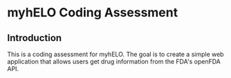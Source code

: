 # myhELO Coding Assessment

## Introduction

This is a coding assessment for myhELO. The goal is to create a simple web application that allows users get drug information from the FDA's openFDA API.
